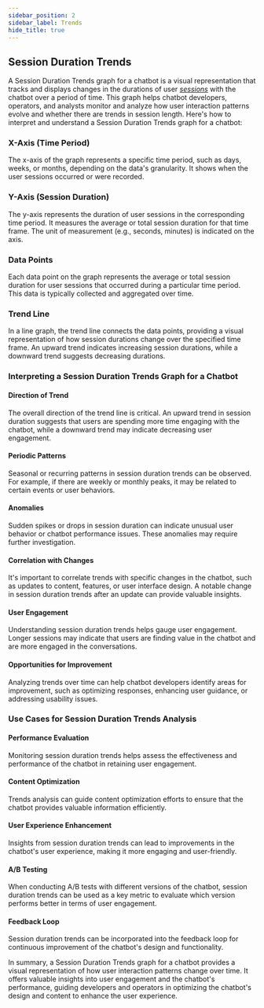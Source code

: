 ```yaml
---
sidebar_position: 2
sidebar_label: Trends
hide_title: true
---
```

## Session Duration Trends

A Session Duration Trends graph for a chatbot is a visual representation that tracks and displays changes in the durations of user [*sessions*](/docs/get-started/what-are/conversations) with the chatbot over a period of time. This graph helps chatbot developers, operators, and analysts monitor and analyze how user interaction patterns evolve and whether there are trends in session length. Here's how to interpret and understand a Session Duration Trends graph for a chatbot:

### X-Axis (Time Period)

The x-axis of the graph represents a specific time period, such as days, weeks, or months, depending on the data's granularity. It shows when the user sessions occurred or were recorded.

### Y-Axis (Session Duration)

The y-axis represents the duration of user sessions in the corresponding time period. It measures the average or total session duration for that time frame. The unit of measurement (e.g., seconds, minutes) is indicated on the axis.

### Data Points

Each data point on the graph represents the average or total session duration for user sessions that occurred during a particular time period. This data is typically collected and aggregated over time.

### Trend Line

In a line graph, the trend line connects the data points, providing a visual representation of how session durations change over the specified time frame. An upward trend indicates increasing session durations, while a downward trend suggests decreasing durations.

### Interpreting a Session Duration Trends Graph for a Chatbot

#### Direction of Trend

The overall direction of the trend line is critical. An upward trend in session duration suggests that users are spending more time engaging with the chatbot, while a downward trend may indicate decreasing user engagement.

#### Periodic Patterns 

Seasonal or recurring patterns in session duration trends can be observed. For example, if there are weekly or monthly peaks, it may be related to certain events or user behaviors.

#### Anomalies

Sudden spikes or drops in session duration can indicate unusual user behavior or chatbot performance issues. These anomalies may require further investigation.

#### Correlation with Changes

It's important to correlate trends with specific changes in the chatbot, such as updates to content, features, or user interface design. A notable change in session duration trends after an update can provide valuable insights.

#### User Engagement 

Understanding session duration trends helps gauge user engagement. Longer sessions may indicate that users are finding value in the chatbot and are more engaged in the conversations.

#### Opportunities for Improvement

Analyzing trends over time can help chatbot developers identify areas for improvement, such as optimizing responses, enhancing user guidance, or addressing usability issues.

### Use Cases for Session Duration Trends Analysis

#### Performance Evaluation

Monitoring session duration trends helps assess the effectiveness and performance of the chatbot in retaining user engagement.

#### Content Optimization

Trends analysis can guide content optimization efforts to ensure that the chatbot provides valuable information efficiently.

#### User Experience Enhancement 

Insights from session duration trends can lead to improvements in the chatbot's user experience, making it more engaging and user-friendly.

#### A/B Testing

When conducting A/B tests with different versions of the chatbot, session duration trends can be used as a key metric to evaluate which version performs better in terms of user engagement.

#### Feedback Loop

Session duration trends can be incorporated into the feedback loop for continuous improvement of the chatbot's design and functionality.

In summary, a Session Duration Trends graph for a chatbot provides a visual representation of how user interaction patterns change over time. It offers valuable insights into user engagement and the chatbot's performance, guiding developers and operators in optimizing the chatbot's design and content to enhance the user experience.